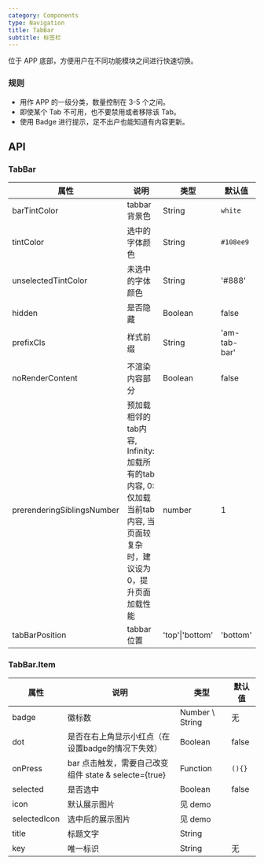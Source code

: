 ```yaml
---
category: Components
type: Navigation
title: TabBar
subtitle: 标签栏
---
```


位于 APP 底部，方便用户在不同功能模块之间进行快速切换。

### 规则
- 用作 APP 的一级分类，数量控制在 3-5 个之间。
- 即使某个 Tab 不可用，也不要禁用或者移除该 Tab。
- 使用 Badge 进行提示，足不出户也能知道有内容更新。

## API

### TabBar

属性 | 说明 | 类型 | 默认值
----|-----|------|------
| barTintColor        | tabbar 背景色                     | String   | `white`            |
| tintColor         | 选中的字体颜色                               | String | `#108ee9`         |
| unselectedTintColor       | 未选中的字体颜色  | String | '#888'           |
| hidden      | 是否隐藏  | Boolean | false           |
| prefixCls| 样式前缀  | String   | 'am-tab-bar'      |
| noRenderContent| 不渲染内容部分  | Boolean   |   false   |
| prerenderingSiblingsNumber| 预加载相邻的tab内容, Infinity: 加载所有的tab内容, 0: 仅加载当前tab内容, 当页面较复杂时，建议设为0，提升页面加载性能  | number |   1   |
| tabBarPosition | tabbar 位置 | 'top'\|'bottom' | 'bottom' |

### TabBar.Item

属性 | 说明 | 类型 | 默认值
----|-----|------|------
| badge  | 徽标数  | Number \ String           | 无     |
| dot | 是否在右上角显示小红点（在设置badge的情况下失效）  | Boolean            |  false  |
| onPress  | bar 点击触发，需要自己改变组件 state & selecte={true} | Function | `(){}`     |
| selected  | 是否选中 | Boolean | false     |
| icon  | 默认展示图片 | 见 demo |      |
| selectedIcon  |  选中后的展示图片 | 见 demo |      |
| title  |  标题文字 | String |      |
| key  |  唯一标识 | String |   无   |
